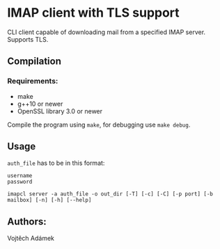 # IMAP client with TLS support
CLI client capable of downloading mail from a specified IMAP server. Supports TLS.
## Compilation
### Requirements:
* make
* g++10 or newer
* OpenSSL library 3.0 or newer

Compile the program using ```make```, for debugging use ```make debug```.

## Usage
```auth_file``` has to be in this format: 
```
username
password
```

```imapcl server -a auth_file -o out_dir [-T] [-c] [-C] [-p port] [-b mailbox] [-n] [-h] [--help]```


## Authors:
Vojtěch Adámek
